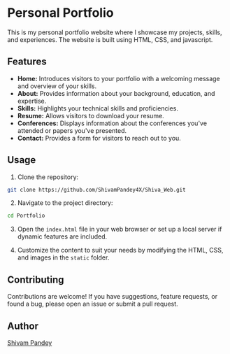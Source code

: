 ﻿# Personal Portfolio

This is my personal portfolio website where I showcase my projects, skills, and experiences. The website is built using HTML, CSS, and javascript.

## Features

- **Home:** Introduces visitors to your portfolio with a welcoming message and overview of your skills.
- **About:** Provides information about your background, education, and expertise.
- **Skills:** Highlights your technical skills and proficiencies.
- **Resume:** Allows visitors to download your resume.
- **Conferences:** Displays information about the conferences you've attended or papers you've presented.
- **Contact:** Provides a form for visitors to reach out to you.

## Usage

1. Clone the repository:

```bash
git clone https://github.com/ShivamPandey4X/Shiva_Web.git
```

2. Navigate to the project directory:

```bash
cd Portfolio
```

3. Open the `index.html` file in your web browser or set up a local server if dynamic features are included.

4. Customize the content to suit your needs by modifying the HTML, CSS, and images in the `static` folder.

## Contributing

Contributions are welcome! If you have suggestions, feature requests, or found a bug, please open an issue or submit a pull request.


## Author

[Shivam Pandey](https://github.com/ShivamPandey4X)
